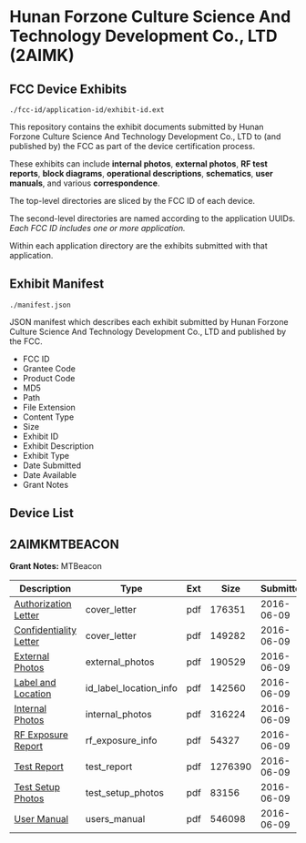 # Hunan Forzone Culture Science And Technology Development Co., LTD (2AIMK)
## FCC Device Exhibits

```
./fcc-id/application-id/exhibit-id.ext
```

This repository contains the exhibit documents submitted by Hunan Forzone Culture Science And Technology Development Co., LTD to (and published by) the FCC as part of the device certification process.

These exhibits can include **internal photos**, **external photos**, **RF test reports**, **block diagrams**, **operational descriptions**, **schematics**, **user manuals**, and various **correspondence**.

The top-level directories are sliced by the FCC ID of each device.

The second-level directories are named according to the application UUIDs. *Each FCC ID includes one or more application.*

Within each application directory are the exhibits submitted with that application. 

## Exhibit Manifest

```
./manifest.json
```

JSON manifest which describes each exhibit submitted by Hunan Forzone Culture Science And Technology Development Co., LTD and published by the FCC.

- FCC ID
- Grantee Code
- Product Code
- MD5
- Path
- File Extension
- Content Type
- Size
- Exhibit ID
- Exhibit Description
- Exhibit Type
- Date Submitted
- Date Available
- Grant Notes

## Device List
## 2AIMKMTBEACON
**Grant Notes:** MTBeacon

| Description | Type | Ext | Size | Submitted | Available |
| ----------- | ---- | --- | ---- | --------- | --------- |
| [Authorization Letter](2AIMKMTBEACON/c580473e7d793736d23ae61efeaffc64/3022987.pdf) | cover_letter | pdf | 176351 | 2016-06-09 | 2016-06-09 |
| [Confidentiality Letter](2AIMKMTBEACON/c580473e7d793736d23ae61efeaffc64/3022988.pdf) | cover_letter | pdf | 149282 | 2016-06-09 | 2016-06-09 |
| [External Photos](2AIMKMTBEACON/c580473e7d793736d23ae61efeaffc64/3022989.pdf) | external_photos | pdf | 190529 | 2016-06-09 | 2016-06-09 |
| [Label and Location](2AIMKMTBEACON/c580473e7d793736d23ae61efeaffc64/3022990.pdf) | id_label_location_info | pdf | 142560 | 2016-06-09 | 2016-06-09 |
| [Internal Photos](2AIMKMTBEACON/c580473e7d793736d23ae61efeaffc64/3022991.pdf) | internal_photos | pdf | 316224 | 2016-06-09 | 2016-06-09 |
| [RF Exposure Report](2AIMKMTBEACON/c580473e7d793736d23ae61efeaffc64/3022993.pdf) | rf_exposure_info | pdf | 54327 | 2016-06-09 | 2016-06-09 |
| [Test Report](2AIMKMTBEACON/c580473e7d793736d23ae61efeaffc64/3022995.pdf) | test_report | pdf | 1276390 | 2016-06-09 | 2016-06-09 |
| [Test Setup Photos](2AIMKMTBEACON/c580473e7d793736d23ae61efeaffc64/3022996.pdf) | test_setup_photos | pdf | 83156 | 2016-06-09 | 2016-06-09 |
| [User Manual](2AIMKMTBEACON/c580473e7d793736d23ae61efeaffc64/3022997.pdf) | users_manual | pdf | 546098 | 2016-06-09 | 2016-06-09 |
